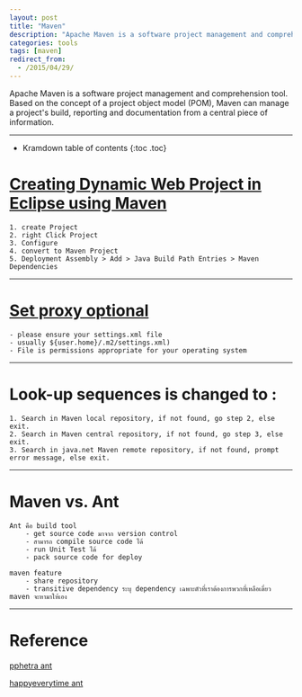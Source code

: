 ```yaml
---
layout: post
title: "Maven"
description: "Apache Maven is a software project management and comprehension tool"
categories: tools
tags: [maven]
redirect_from:
  - /2015/04/29/
---
```



Apache Maven is a software project management and comprehension tool. Based on the concept of a project object model (POM), Maven can manage a project's build, reporting and documentation from a central piece of information.


---

* Kramdown table of contents
{:toc .toc}


# [Creating Dynamic Web Project in Eclipse using Maven](https://www.youtube.com/watch?v=fWATrhZcCNI)
	1. create Project
	2. right Click Project
	3. Configure
	4. convert to Maven Project
	5. Deployment Assembly > Add > Java Build Path Entries > Maven Dependencies

---


# [Set proxy optional][set_proxy]
	- please ensure your settings.xml file 
	- usually ${user.home}/.m2/settings.xml) 
	- File is permissions appropriate for your operating system

---


# Look-up sequences is changed to :
	1. Search in Maven local repository, if not found, go step 2, else exit.
	2. Search in Maven central repository, if not found, go step 3, else exit.
	3. Search in java.net Maven remote repository, if not found, prompt error message, else exit.


---

# Maven vs. Ant 
	Ant คือ build tool
		- get source code มาจาก version control
		- สามารถ compile source code ได้
		- run Unit Test ได้
	 	- pack source code for deploy

	maven feature
		- share repository
		- transitive dependency ระบุ dependency เฉพาะตัวที่เราต้องการพวกที่เหลือเดี๋ยว maven จะหามาให้เอง

---

# Reference

[pphetra ant][maven_ant]

[happyeverytime ant][ant]

[set_proxy]:	https://maven.apache.org/guides/mini/guide-proxies.html
[maven_ant]:	http://pphetra.blogspot.com/2006/11/maven-vs-ant.html
[ant]:				http://happyeverytime.exteen.com/category/Programming/page/8
